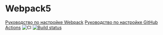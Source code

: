# Webpack5

[Руководство по настройке Webpack](https://webpack.js.org/guides/)
[Руководство по настройке GitHub Actions](https://docs.github.com/en/actions/quickstart)
![CI](https://github.com/Pavel19740404/ahj-dom/actions/workflows/web.yml/badge.svg)
[![Build status](https://ci.appveyor.com/api/projects/status/5mlc9264ct3b9icb?svg=true)](https://ci.appveyor.com/project/Pavel19740404/ahj-dom)
